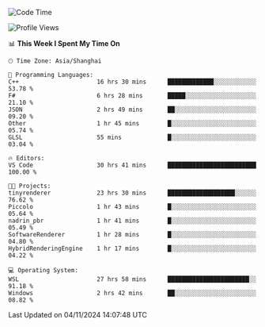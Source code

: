 <!--START_SECTION:waka-->
![Code Time](http://img.shields.io/badge/Code%20Time-2%2C113%20hrs%2013%20mins-blue)

![Profile Views](http://img.shields.io/badge/Profile%20Views-0-blue)

📊 **This Week I Spent My Time On** 

```text
🕑︎ Time Zone: Asia/Shanghai

💬 Programming Languages: 
C++                      16 hrs 30 mins      █████████████░░░░░░░░░░░░   53.78 % 
F#                       6 hrs 28 mins       █████░░░░░░░░░░░░░░░░░░░░   21.10 % 
JSON                     2 hrs 49 mins       ██░░░░░░░░░░░░░░░░░░░░░░░   09.20 % 
Other                    1 hr 45 mins        █░░░░░░░░░░░░░░░░░░░░░░░░   05.74 % 
GLSL                     55 mins             █░░░░░░░░░░░░░░░░░░░░░░░░   03.04 % 

🔥 Editors: 
VS Code                  30 hrs 41 mins      █████████████████████████   100.00 % 

🐱‍💻 Projects: 
tinyrenderer             23 hrs 30 mins      ███████████████████░░░░░░   76.62 % 
Piccolo                  1 hr 43 mins        █░░░░░░░░░░░░░░░░░░░░░░░░   05.64 % 
nadrin_pbr               1 hr 41 mins        █░░░░░░░░░░░░░░░░░░░░░░░░   05.49 % 
SoftwareRenderer         1 hr 28 mins        █░░░░░░░░░░░░░░░░░░░░░░░░   04.80 % 
HybridRenderingEngine    1 hr 17 mins        █░░░░░░░░░░░░░░░░░░░░░░░░   04.22 % 

💻 Operating System: 
WSL                      27 hrs 58 mins      ███████████████████████░░   91.18 % 
Windows                  2 hrs 42 mins       ██░░░░░░░░░░░░░░░░░░░░░░░   08.82 % 
```


 Last Updated on 04/11/2024 14:07:48 UTC
<!--END_SECTION:waka-->
